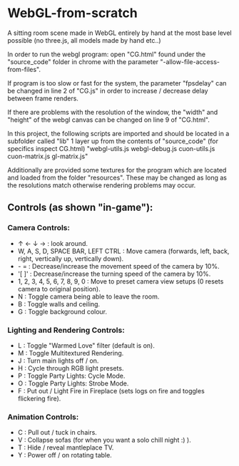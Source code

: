 # WebGL-from-scratch
A sitting room scene made in WebGL entirely by hand at the most base level possible (no three.js, all models made by hand etc..)
  
In order to run the webgl program: open "CG.html" found under the "source_code" folder in chrome with the parameter "-allow-file-access-from-files".

If program is too slow or fast for the system, the parameter "fpsdelay" can be changed in line 2 of "CG.js" 
in order to increase / decrease delay between frame renders.

If there are problems with the resolution of the window, the "width" and "height" of the webgl canvas can be changed on line 9 of "CG.html".

In this project, the following scripts are imported and should be located in a subfolder called "lib" 1 layer up from the contents of "source_code" (for specifics inspect CG.html)
	"webgl-utils.js
	webgl-debug.js
	cuon-utils.js
	cuon-matrix.js
	gl-matrix.js"

Additionally are provided some textures for the program which are located and loaded from the folder "resources".
These may be changed as long as the resolutions match otherwise rendering problems may occur.

## Controls (as shown "in-game"):

### Camera Controls:

* ↑ ← ↓ → : look around.
* W, A, S, D, SPACE BAR, LEFT CTRL : Move camera (forwards, left, back, right, vertically up, vertically down).
* \- = : Decrease/increase the movement speed of the camera by 10%.
* '[ ]' : Decrease/increase the turning speed of the camera by 10%.
* 1, 2, 3, 4, 5, 6, 7, 8, 9, 0 : Move to preset camera view setups (0 resets camera to original position).
* N : Toggle camera being able to leave the room.
* B : Toggle walls and ceiling.
* G : Toggle background colour.

### Lighting and Rendering Controls:

* L : Toggle "Warmed Love" filter (default is on).
* M : Toggle Multitextured Rendering.
* J : Turn main lights off / on.
* H : Cycle through RGB light presets.
* P : Toggle Party Lights: Cycle Mode.
* O : Toggle Party Lights: Strobe Mode.
* F : Put out / Light Fire in Fireplace (sets logs on fire and toggles flickering fire).

### Animation Controls:

* C : Pull out / tuck in chairs.
* V : Collapse sofas (for when you want a solo chill night :) ).
* T : Hide / reveal mantleplace TV.
* Y : Power off / on rotating table.
